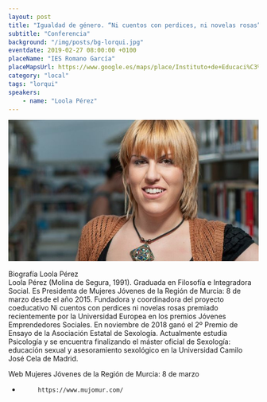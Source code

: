 ```yaml
---
layout: post
title: "Igualdad de género. “Ni cuentos con perdices, ni novelas rosas”"
subtitle: "Conferencia"
background: "/img/posts/bg-lorqui.jpg"
eventdate: 2019-02-27 08:00:00 +0100
placeName: "IES Romano García"
placeMapsUrl: https://www.google.es/maps/place/Instituto+de+Educaci%C3%B3n+Secundaria+Ies+Romano+Garc%C3%ADa/@38.0813855,-1.2497334,17z/data=!3m1!4b1!4m5!3m4!1s0xd6478e2511bd305:0x7ab958906812d92a!8m2!3d38.0813813!4d-1.2475447
category: "local"
tags: "lorqui"
speakers:
    - name: "Loola Pérez"
---
```


![cartel](/img/posts/Loolajpg.jpg)

Biografía Loola Pérez  
Loola Pérez (Molina de Segura, 1991). Graduada en Filosofía e Integradora Social. Es Presidenta de Mujeres Jóvenes de la Región de Murcia: 8 de marzo desde el año 2015. Fundadora y coordinadora del proyecto coeducativo Ni cuentos con perdices ni novelas rosas premiado recientemente por la Universidad Europea en los premios Jóvenes Emprendedores Sociales. En noviembre de 2018 ganó el 2º Premio de Ensayo de la Asociación Estatal de Sexología. Actualmente estudia Psicología y se encuentra finalizando el máster oficial de Sexología: educación sexual y asesoramiento sexológico en la Universidad Camilo José Cela de Madrid.  
  
Web Mujeres Jóvenes de la Región de Murcia: 8 de marzo
-          https://www.mujomur.com/
